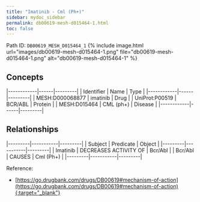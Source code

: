 ```yaml
---
title: "Imatinib - Cml (Ph+)"
sidebar: mydoc_sidebar
permalink: db00619-mesh-d015464-1.html
toc: false 
---
```



Path ID: `DB00619_MESH_D015464_1`
{% include image.html url="images/db00619-mesh-d015464-1.png" file="db00619-mesh-d015464-1.png" alt="db00619-mesh-d015464-1" %}

## Concepts

|------------|------|---------|
| Identifier | Name | Type    |
|------------|------|---------|
| MESH:D000068877 | imatinib | Drug |
| UniProt:P00519 | BCR/ABL | Protein |
| MESH:D015464 | CML (ph+) | Disease |
|------------|------|---------|

## Relationships

|---------|-----------|---------|
| Subject | Predicate | Object  |
|---------|-----------|---------|
| Imatinib | DECREASES ACTIVITY OF | Bcr/Abl |
| Bcr/Abl | CAUSES | Cml (Ph+) |
|---------|-----------|---------|

Reference:
  - [https://go.drugbank.com/drugs/DB00619#mechanism-of-action](https://go.drugbank.com/drugs/DB00619#mechanism-of-action){:target="_blank"}